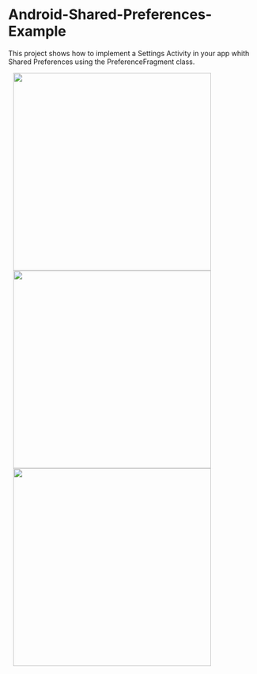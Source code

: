 # Android-Shared-Preferences-Example
This project shows how to implement a Settings Activity in your app whith Shared Preferences using the PreferenceFragment class.

<div>
  
<img src="https://lh3.googleusercontent.com/OdM9GgFaA0GiJB3HhLC6YT8c5qk0jCn0RnxyxrDAM4yaDwpcLRKBv_rumpGaLvDwjtwogue1CK-yCAWFoZA6SaUW4RLmOjJ4FDOC1BDcd0FIZymH4Y70NsTFhHmTN0NEykmR4o8BRRs-38I-gIb65Oz7afY9XQ3A-QnW7vl1QASnHpStIZq4Eerz4ltl_T9V9ECffh3B8llN4Yst3PVqWiLG09sSWQzaXKiLf_rAgZ8_6snCOHaGca1vjfxxxXV7u6YaHUd0ibTWUKM8-MJPoLtNW_YUMcGIbRbXUs2uDHfnD9psFaTSohIGzR843qc18uJ4hA9Mf6bqeHsWGH1-hqmS5zWphryNkLSIgJYrr-nphWuPtMVJaDjYqR1JBtKrPgfE04t2LytJLVmuvdlQbE4xctuFMdbl1Mp51I-2PDZ8tFQUh04vnb1bJO9FaRCwZB86Dy-tUO6v8JXJ7TRodTsn9SJiWd8qXdaF3-zHqyHZoTz2YTwC20kxOT3xzmqi4TFNpMmabUudxtf5_5dJi9As8H9H7VWbaNBLrZz2wlhSaIEyHnFibGFtOyv8XqSqQrrryIaLaSmFsznVqsj_sVYsgi4PrhILrLv85JmX7dMKF6meVwfRf8rRcsqNG0ScEG0BDapfU4BBqRvDjU_0ARvFi4uaW7k=w313-h625-no" height="400" hspace="10">

<img src="https://lh3.googleusercontent.com/UiJVwdHJs7dTi3Z2gPUNaWyjuZm7g1xCFA0WyRopSCJx5Tzpu1vi-fFNdxJm03ckjExT7emio-TfD5jF8y3DKJg3XBBueyPUiQQz9Ku8W4sFXFYm5lkMQny0pqhiZjiq7T4bL3QLV9b5s7RG1ZGqF3s_hs8kAaZh2jaxb8HDt05uCQ1WN22Jc6H-q2SILKDxOijl2qyf5oCfqaEdDylGTpkLzhBy7NHovw3o6IMHUe4eCXLduDgnN9iCfE78vLVpGrX_lW_yhYiPApdAMPubRTfV3owSoWZi_9mQz8ECqkcimIwn_Wu7h1jxGFfK25hphE4N6bwJk-55JCZrUd0aanUcwSaK0jQE4JoK5Wpnb-YWpoYquBpIOIm70w2602AzLdiyTXVtJz2NYSTJ67_xix4DeFTg2zTCEozosBZ2dgixPy9-QZfbnpxjDP0zP_K_vLT9xDgcLmlJ-4CRAmKTi76qL50QkmYm522WeRhCmfHCoOB-4Rc80M8XmG11LdJdJrTCmTlWafQF0gK8EFeuPZrPq2nFfS4ZpnY8nFHO-DQ7WNXW1T2_ogu3fczL02h0-OapAsME-nU9j4GLJFJbECGFPh2WI8iyhjbOaTAIQnOYP56h2wVLC68nMHlwxV3OwKM_N6D5_4PFiQ1cfd_2K7ToJL8yCJQ=w313-h625-no" height="400" hspace="10">

<img src="https://lh3.googleusercontent.com/SrZipQ4zFtCnOV4vDOSbNBi5EevYH_Y52U27LdCo9GoOIbn0Vw-3VqjmV4JZvLuctnnwDni_pp5nkpuiKuajxPzWKuE44cSgF4QII3_sFhAsjgg8LX1jOO1KXafesmc_BJspnqvUyWVaDRvzP6jaoE5A28NnycIqFNMGN8DINpvnWTbLLQslNIhU1pBXvqr_rN7dI1vwZKpYUY5CDNo0G2uGDe7TX1AG4ILCs2c-_tU9HUfgq9xEEXBpB_lyWo2T0EfrDI5KIcKxQKQYu2EdKesTpDpiu6kzUekkgrl1JfjJwMIF3Em01pvIiyfHr5-jndYQ7OUQc5UAw1KU9POettW338nwbNyMyN1SlTYTV93eYWayy35SdCkkFBQThFg2RkIzLAWT7yeVJanPFkpxekY6hFw01zrGQsVL69_s-ta_g9qSRFqwo3FVRH0954hjEgJ4nYM1mAU1wQMHQ4ZK3uDHjaUp8TBgjzHPAqWxyzjSHPJmSvB9p70q_UgdXNtc47SYeNza9vaPe47yID1mQU6jlTkMFl_U_ac6F9AYVncGQugAuhLc-3mYi7xaRV5wNvy355D1nuLUEFnyHv3-aDJKWMdINw7J5PnvSaiOKKhGqOsKnBEeLsot11BodQuZ4PMDc5iQLLMRS9XKMuRRHFSYOL0TMKE=w313-h625-no" height="400" hspace="10">

</div>
